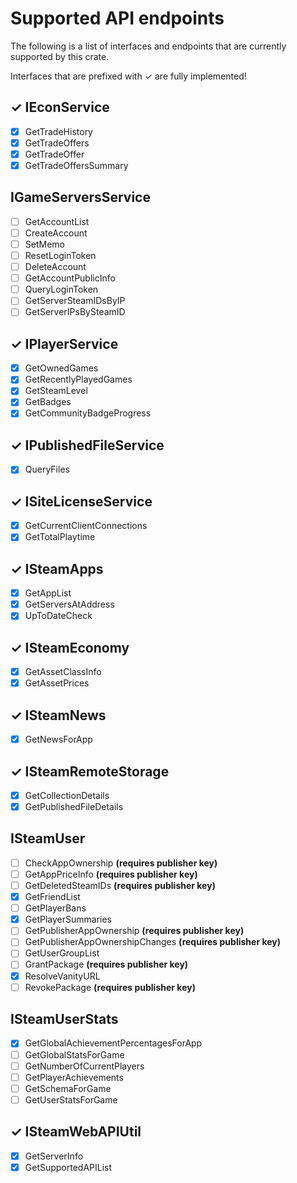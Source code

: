# Supported API endpoints

The following is a list of interfaces and endpoints that are currently supported by this crate.

Interfaces that are prefixed with ✓ are fully implemented!

## ✓ IEconService
  - [x] GetTradeHistory
  - [x] GetTradeOffers
  - [x] GetTradeOffer
  - [x] GetTradeOffersSummary
## IGameServersService
  - [ ] GetAccountList
  - [ ] CreateAccount
  - [ ] SetMemo
  - [ ] ResetLoginToken
  - [ ] DeleteAccount
  - [ ] GetAccountPublicInfo
  - [ ] QueryLoginToken
  - [ ] GetServerSteamIDsByIP
  - [ ] GetServerIPsBySteamID
## ✓ IPlayerService
  - [x] GetOwnedGames
  - [x] GetRecentlyPlayedGames
  - [x] GetSteamLevel
  - [x] GetBadges
  - [x] GetCommunityBadgeProgress
## ✓ IPublishedFileService
  - [x] QueryFiles
## ✓ ISiteLicenseService
  - [x] GetCurrentClientConnections
  - [x] GetTotalPlaytime
## ✓ ISteamApps
  - [x] GetAppList
  - [x] GetServersAtAddress
  - [x] UpToDateCheck
## ✓ ISteamEconomy
  - [x] GetAssetClassInfo
  - [x] GetAssetPrices
## ✓ ISteamNews
  - [x] GetNewsForApp
## ✓ ISteamRemoteStorage
  - [x] GetCollectionDetails
  - [x] GetPublishedFileDetails
## ISteamUser
  - [ ] CheckAppOwnership **(requires publisher key)**
  - [ ] GetAppPriceInfo **(requires publisher key)**
  - [ ] GetDeletedSteamIDs **(requires publisher key)**
  - [x] GetFriendList
  - [ ] GetPlayerBans
  - [x] GetPlayerSummaries
  - [ ] GetPublisherAppOwnership **(requires publisher key)**
  - [ ] GetPublisherAppOwnershipChanges **(requires publisher key)**
  - [ ] GetUserGroupList
  - [ ] GrantPackage **(requires publisher key)**
  - [x] ResolveVanityURL
  - [ ] RevokePackage **(requires publisher key)**
## ISteamUserStats
  - [x] GetGlobalAchievementPercentagesForApp
  - [ ] GetGlobalStatsForGame
  - [ ] GetNumberOfCurrentPlayers
  - [ ] GetPlayerAchievements
  - [ ] GetSchemaForGame
  - [ ] GetUserStatsForGame
## ✓ ISteamWebAPIUtil
  - [x] GetServerInfo
  - [x] GetSupportedAPIList
